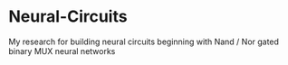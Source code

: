# Neural-Circuits
My research for building neural circuits beginning with Nand / Nor gated binary MUX neural networks
